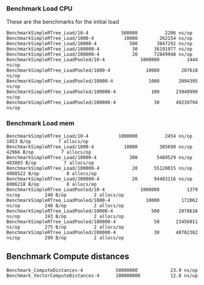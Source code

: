 ### Benchmark Load CPU

These are the benchmarks for the initial load

    BenchmarkSimpleRTree_Load/10-4      	  500000	      2206 ns/op
    BenchmarkSimpleRTree_Load/1000-4    	   10000	    262154 ns/op
    BenchmarkSimpleRTree_Load/10000-4   	     500	   3847292 ns/op
    BenchmarkSimpleRTree_Load/100000-4  	      30	  36191977 ns/op
    BenchmarkSimpleRTree_Load/200000-4  	      20	  72849948 ns/op
    BenchmarkSimpleRTree_LoadPooled/10-4         	 1000000	      1444 ns/op
    BenchmarkSimpleRTree_LoadPooled/1000-4       	   10000	    207618 ns/op
    BenchmarkSimpleRTree_LoadPooled/10000-4      	    1000	   2094395 ns/op
    BenchmarkSimpleRTree_LoadPooled/100000-4     	     100	  23940990 ns/op
    BenchmarkSimpleRTree_LoadPooled/200000-4     	      30	  49239794 ns/op

### Benchmark Load mem

    BenchmarkSimpleRTree_Load/10-4      	 1000000	      2454 ns/op	    1853 B/op	       7 allocs/op
    BenchmarkSimpleRTree_Load/1000-4    	   10000	    385690 ns/op	   42966 B/op	       7 allocs/op
    BenchmarkSimpleRTree_Load/10000-4   	     300	   5489529 ns/op	  403803 B/op	       7 allocs/op
    BenchmarkSimpleRTree_Load/100000-4  	      20	  55128015 ns/op	 4008522 B/op	       8 allocs/op
    BenchmarkSimpleRTree_Load/200000-4  	      20	  94483116 ns/op	 8006218 B/op	       8 allocs/op
    BenchmarkSimpleRTree_LoadPooled/10-4         	 1000000	      1379 ns/op	     240 B/op	       2 allocs/op
    BenchmarkSimpleRTree_LoadPooled/1000-4       	   10000	    172062 ns/op	     240 B/op	       2 allocs/op
    BenchmarkSimpleRTree_LoadPooled/10000-4      	     500	   2078616 ns/op	     243 B/op	       2 allocs/op
    BenchmarkSimpleRTree_LoadPooled/100000-4     	      50	  23456011 ns/op	     275 B/op	       2 allocs/op
    BenchmarkSimpleRTree_LoadPooled/200000-4     	      30	  48702382 ns/op	     299 B/op	       2 allocs/op

## Benchmark Compute distances

    Benchmark_ComputeDistances-4         	50000000	        23.9 ns/op
    Benchmark_VectorComputeDistances-4   	100000000	        12.8 ns/op
